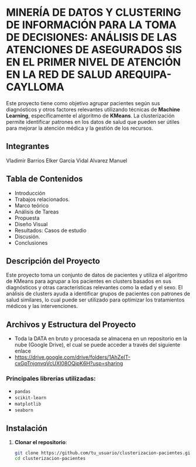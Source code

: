 # MINERÍA DE DATOS Y CLUSTERING DE INFORMACIÓN PARA LA TOMA DE DECISIONES: ANÁLISIS DE LAS ATENCIONES DE ASEGURADOS SIS EN EL PRIMER NIVEL DE ATENCIÓN EN LA RED DE SALUD AREQUIPA-CAYLLOMA

Este proyecto tiene como objetivo agrupar pacientes según sus diagnósticos y otros factores relevantes utilizando técnicas de **Machine Learning**, específicamente el algoritmo de **KMeans**. La clusterización permite identificar patrones en los datos de salud que pueden ser útiles para mejorar la atención médica y la gestión de los recursos.

## Integrantes

Vladimir Barrios
Elker Garcia
Vidal Alvarez Manuel

## Tabla de Contenidos

- Introducción
- Trabajos relacionados.
- Marco teórico
- Análisis de Tareas
- Propuesta
- Diseño Visual
- Resultados: Casos de estudio
- Discusión.
- Conclusiones

## Descripción del Proyecto

Este proyecto toma un conjunto de datos de pacientes y utiliza el algoritmo de KMeans para agrupar a los pacientes en clusters basados en sus diagnósticos y otras características relevantes como la edad y el sexo. El análisis de clusters ayuda a identificar grupos de pacientes con patrones de salud similares, lo cual puede ser utilizado para optimizar los tratamientos médicos y las intervenciones.

## Archivos y Estructura del Proyecto

- Toda la DATA en bruto y procesada se almacena en un repositorio en la nube (Google Drive), el cual se puede acceder a través del siguiente enlace
- https://drive.google.com/drive/folders/1AhZeIT-cxGpTnjonvqVcUXI08OQjpK6H?usp=sharing

### Principales librerías utilizadas:

- `pandas`
- `scikit-learn`
- `matplotlib`
- `seaborn`

## Instalación

1. **Clonar el repositorio**:
   ```bash
   git clone https://github.com/tu_usuario/clusterizacion-pacientes.git
   cd clusterizacion-pacientes
